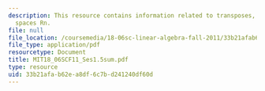 ```yaml
---
description: This resource contains information related to transposes, permutations,
  spaces Rn.
file: null
file_location: /coursemedia/18-06sc-linear-algebra-fall-2011/33b21afab62ea8df6c7bd241240df60d_MIT18_06SCF11_Ses1.5sum.pdf
file_type: application/pdf
resourcetype: Document
title: MIT18_06SCF11_Ses1.5sum.pdf
type: resource
uid: 33b21afa-b62e-a8df-6c7b-d241240df60d
---
```

